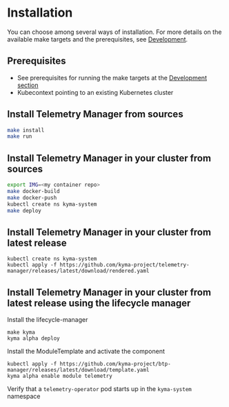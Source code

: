 # Installation

You can choose among several ways of installation. For more details on the available make targets and the prerequisites, see [Development](./development.md).

## Prerequisites

- See prerequisites for running the make targets at the [Development section](./development.md)
- Kubecontext pointing to an existing Kubernetes cluster

## Install Telemetry Manager from sources

```sh
make install
make run
```

## Install Telemetry Manager in your cluster from sources

```bash
export IMG=<my container repo>
make docker-build
make docker-push
kubectl create ns kyma-system
make deploy
```

## Install Telemetry Manager in your cluster from latest release

```
kubectl create ns kyma-system
kubectl apply -f https://github.com/kyma-project/telemetry-manager/releases/latest/download/rendered.yaml
```

## Install Telemetry Manager in your cluster from latest release using the lifecycle manager

Install the lifecycle-manager

```shell
make kyma
kyma alpha deploy
```

Install the ModuleTemplate and activate the component
```shell
kubectl apply -f https://github.com/kyma-project/btp-manager/releases/latest/download/template.yaml
kyma alpha enable module telemetry
```

Verify that a `telemetry-operator` pod starts up in the `kyma-system` namespace
